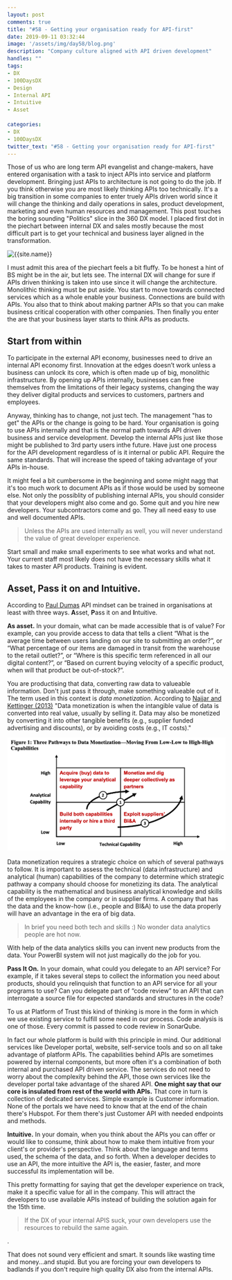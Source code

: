 ```yaml
---
layout: post
comments: true
title: "#58 - Getting your organisation ready for API-first"
date: 2019-09-11 03:32:44
image: '/assets/img/day58/blog.png'
description: "Company culture aligned with API driven development"
handles: "" 
tags:
- DX 
- 100DaysDX
- Design
- Internal API
- Intuitive
- Asset

categories:
- DX
- 100DaysDX
twitter_text: "#58 - Getting your organisation ready for API-first"
---
```


Those of us who are long term API evangelist and change-makers, have entered organisation with a task to inject APIs into service and platform development. Bringing just APIs to architecture is not going to do the job. If you think otherwise you are most likely thinking APIs too technically. It's a big transition in some companies to enter truely APIs driven world since it will change the thinking and daily operations in sales, product development, marketing and even human resources and management. This post touches the boring sounding "Politics" slice in the 360 DX model. I placed first dot in the piechart between internal DX and sales mostly because the most difficult part is to get your technical and business layer aligned in the transformation. 

<img itemprop="image" src="/assets/img/day58/dx-360-flow.png" alt="{{site.name}}"/>

I must admit this area of the piechart feels a bit fluffy. To be honest a hint of BS might be in the air, but lets see. The internal DX will change for sure if APIs driven thinking is taken into use since it will change the architecture. Monolithic thinking must be put aside. You start to move towards connected services which as a whole enable your business. Connections are build with APIs. You also that to think about making partner APIs so that you can make business critical cooperation with other companies. Then finally you enter the are that your business layer starts to think APIs as products.  

## Start from within

To participate in the external API economy, businesses need to drive an internal API economy first. Innovation at the edges doesn’t work unless a business can unlock its core, which is often made up of big, monolithic infrastructure. By opening up APIs internally, businesses can free themselves from the limitations of their legacy systems, changing the way they deliver digital products and services to customers, partners and employees.

Anyway, thinking has to change, not just tech. The management "has to get" the APIs or the change is going to be hard. Your organisation is going to use APIs internally and that is the normal path towards API driven business and service development. Develop the internal APIs just like those might be published to 3rd party users inthe future. Have just one process for the API development regardless of is it internal or public API. Require the same standards. That will increase the speed of taking advantage of your APIs in-house. 

It might feel a bit cumbersome in the beginning and some might nagg that it's too much work to document APIs as if those would be used by someone else. Not only the possiblity of publishing internal APIs, you should consider that your developers might also come and go. Some quit and you hire new developers. Your subcontractors come and go. They all need easy to use and well documented APIs. 

<blockquote>Unless the APIs are used internally as well, you will never understand the value of great developer experience. </blockquote>

Start small and make small experiments to see what works and what not. Your current staff most likely does not have the necessary skills what it takes to master API products. Training is evident.  

## Asset, Pass it on and Intuitive.

According to [Paul Dumas](https://www.programmableweb.com/news/what-it-means-organization-to-have-api-mindset/analysis/2016/05/17) API mindset can be trained in organisations at least with three ways. **A**sset, **P**ass it on and **I**ntuitive. 

**As asset.** In your domain, what can be made accessible that is of value?  For example, can you provide access to data that tells a client “What is the average time between users landing on our site to submitting an order?”, or “What percentage of our items are damaged in transit from the warehouse to the retail outlet?”, or “Where is this specific term referenced in all our digital content?”, or “Based on current buying velocity of a specific product, when will that product be out-of-stock?”. 

You are productising that data, converting raw data to valueable information. Don't just pass it through, make something valueable out of it. The term used in this context is _data monetization_. According to [Najjar and Kettinger (2013)](https://www.researchgate.net/profile/Mohammad_Najjar4/publication/273447946_Data_Monetization_Lessons_from_a_Retailer's_Journey/links/58beb8d7458515dcd28e1cdc/Data-Monetization-Lessons-from-a-Retailers-Journey.pdf) "Data monetization is when the intangible value of data is converted into real value, usually by selling  it. Data may also be  monetized by converting it into  other  tangible benefits (e.g., supplier funded advertising and discounts), or by avoiding costs (e.g., IT costs)."

<img itemprop="image" src="/assets/img/day58/data-monet.png" alt="{{site.name}}"/>

Data     monetization     requires     a     strategic     choice     on     which     of     several     pathways     to     follow.   It   is   important   to   assess   the   technical   (data    infrastructure)    and    analytical    (human)    capabilities  of  the  company  to  determine  which  strategic  pathway  a  company  should  choose  for  monetizing  its  data. The  analytical capability    is    the    mathematical    and    business    analytical  knowledge  and  skills  of  the  employees  in the company or in supplier firms. A company that  has  the  data  and  the  know-how  (i.e.,  people  and  BI&A)  to  use  the  data  properly  will  have  an   advantage   in   the   era   of   big   data. 

<blockquote>In brief you need both tech and skills :) No wonder data analytics people are hot now. </blockquote>

With help of the data analytics skills you can invent new products from the data. Your PowerBI system will not just magically do the job for you. 

**Pass It On.**  In your domain, what could you delegate to an API service?  For example, if it takes several steps to collect the information you need about products, should you relinquish that function to an API service for all your programs to use? Can you delegate part of “code review” to an API that can interrogate a source file for expected standards and structures in the code? 

To us at Platform of Trust this kind of thinking is more in the form in which we use existing service to fulfill some need in our process. Code analysis is one of those. Every commit is passed to code review in SonarQube. 

In fact our whole platform is build with this principle in mind. Our additional services like Developer portal, website, self-service tools and so on all take advantage of platform APIs. The capabilities behind APIs are sometimes powered by internal components, but more often it's a combination of both internal and purchased API driven service. The services do not need to worry about the complexity behind the API, those own services like the developer portal take advantage of the shared API. **One might say that our core is insulated from rest of the world with APIs.** That core in turn is collection of dedicated services. Simple example is Customer information. None of the portals we have need to know that at the end of the chain there's Hubspot. For them there's just Customer API with needed endpoints and methods.  

**Intuitive.**  In your domain, when you think about the APIs you can offer or would like to consume, think about how to make them intuitive from your client's or provider's perspective.  Think about the language and terms used, the schema of the data, and so forth.  When a developer decides to use an API, the more intuitive the API is, the easier, faster, and more successful its implementation will be.

This pretty formatting for saying that get the developer experience on track, make it a specific value for all in the company. This will attract the developers to use available APIs instead of building the solution again for the 15th time. 

<blockquote>If the DX of your internal APIS suck, your own developers use the resources to rebuild the same again.</blockquote>. 

That does not sound very efficient and smart. It sounds like wasting time and money...and stupid. But you are forcing your own developers to badlands if you don't require high quality DX also from the internal APIs. 